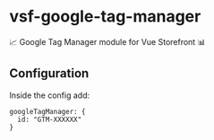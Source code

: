 # vsf-google-tag-manager

 📈 Google Tag Manager module for Vue Storefront 📊 

## Configuration
Inside the config add:
```
googleTagManager: {
  id: "GTM-XXXXXX"
}
```

